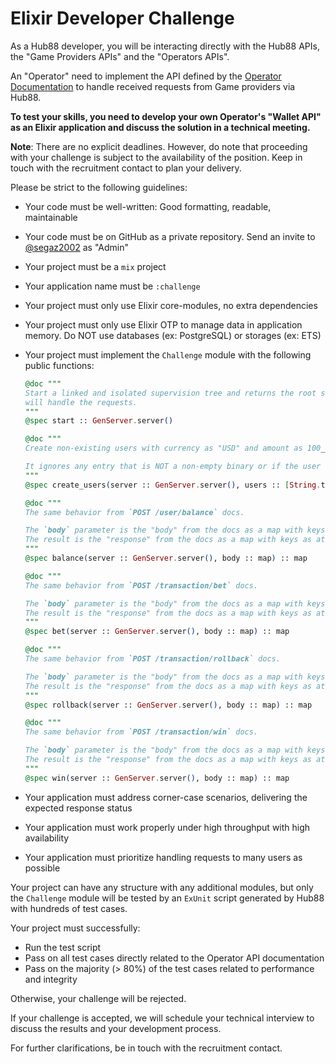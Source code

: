 # Elixir Developer Challenge

As a Hub88 developer, you will be interacting directly with the Hub88 APIs, the "Game Providers APIs" and the "Operators APIs".

An "Operator" need to implement the API defined by the [Operator Documentation](https://hub88.io/docs/operator) to handle received requests from Game providers via Hub88.

**To test your skills, you need to develop your own Operator's "Wallet API" as an Elixir application and discuss the solution in a technical meeting.**

**Note**: There are no explicit deadlines. However, do note that proceeding with your challenge is subject to the availability of the position. Keep in touch with the recruitment contact to plan your delivery.

Please be strict to the following guidelines:

- Your code must be well-written: Good formatting, readable, maintainable
- Your code must be on GitHub as a private repository. Send an invite to [@segaz2002](https://github.com/segaz2002) as "Admin"
- Your project must be a `mix` project
- Your application name must be `:challenge`
- Your project must only use Elixir core-modules, no extra dependencies
- Your project must only use Elixir OTP to manage data in application memory. Do NOT use databases (ex: PostgreSQL) or storages (ex: ETS)
- Your project must implement the `Challenge` module with the following public functions:

  ```elixir
  @doc """
  Start a linked and isolated supervision tree and returns the root server that
  will handle the requests.
  """
  @spec start :: GenServer.server()

  @doc """
  Create non-existing users with currency as "USD" and amount as 100_000.

  It ignores any entry that is NOT a non-empty binary or if the user already exists.
  """
  @spec create_users(server :: GenServer.server(), users :: [String.t()]) :: :ok

  @doc """
  The same behavior from `POST /user/balance` docs.

  The `body` parameter is the "body" from the docs as a map with keys as atoms.
  The result is the "response" from the docs as a map with keys as atoms.
  """
  @spec balance(server :: GenServer.server(), body :: map) :: map

  @doc """
  The same behavior from `POST /transaction/bet` docs.

  The `body` parameter is the "body" from the docs as a map with keys as atoms.
  The result is the "response" from the docs as a map with keys as atoms.
  """
  @spec bet(server :: GenServer.server(), body :: map) :: map

  @doc """
  The same behavior from `POST /transaction/rollback` docs.

  The `body` parameter is the "body" from the docs as a map with keys as atoms.
  The result is the "response" from the docs as a map with keys as atoms.
  """
  @spec rollback(server :: GenServer.server(), body :: map) :: map

  @doc """
  The same behavior from `POST /transaction/win` docs.

  The `body` parameter is the "body" from the docs as a map with keys as atoms.
  The result is the "response" from the docs as a map with keys as atoms.
  """
  @spec win(server :: GenServer.server(), body :: map) :: map
  ```
- Your application must address corner-case scenarios, delivering the expected response status
- Your application must work properly under high throughput with high availability
- Your application must prioritize handling requests to many users as possible

Your project can have any structure with any additional modules, but only the `Challenge` module will be tested by an `ExUnit` script generated by Hub88 with hundreds of test cases.

Your project must successfully:

- Run the test script
- Pass on all test cases directly related to the Operator API documentation
- Pass on the majority (> 80%) of the test cases related to performance and integrity

Otherwise, your challenge will be rejected.

If your challenge is accepted, we will schedule your technical interview to discuss the results and your development process.

For further clarifications, be in touch with the recruitment contact.
